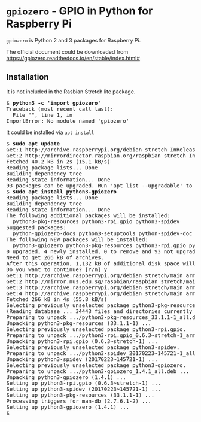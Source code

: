 # `gpiozero` - GPIO in Python for Raspberry Pi

`gpiozero` is Python 2 and 3 packages for Raspberry Pi.  

The official document could be downloaded from https://gpiozero.readthedocs.io/en/stable/index.html#

## Installation

It is not included in the Rasbian Stretch lite package.

<pre>
$ <b>python3 -c 'import gpiozero'</b>
Traceback (most recent call last):
  File "<stdin>", line 1, in <module>
ImportError: No module named 'gpiozero'
</pre>

It could be installed via `apt install`

<pre>
$ <b>sudo apt update</b>
Get:1 http://archive.raspberrypi.org/debian stretch InRelease [25.3 kB]
Get:2 http://mirrordirector.raspbian.org/raspbian stretch InRelease [15.0 kB]
Fetched 40.2 kB in 2s (15.1 kB/s)
Reading package lists... Done
Building dependency tree       
Reading state information... Done
93 packages can be upgraded. Run 'apt list --upgradable' to see them.
$ <b>sudo apt install python3-gpiozero</b>
Reading package lists... Done
Building dependency tree       
Reading state information... Done
The following additional packages will be installed:
  python3-pkg-resources python3-rpi.gpio python3-spidev
Suggested packages:
  python-gpiozero-docs python3-setuptools python-spidev-doc
The following NEW packages will be installed:
  python3-gpiozero python3-pkg-resources python3-rpi.gpio python3-spidev
0 upgraded, 4 newly installed, 0 to remove and 93 not upgraded.
Need to get 266 kB of archives.
After this operation, 1,132 kB of additional disk space will be used.
Do you want to continue? [Y/n] y
Get:1 http://archive.raspberrypi.org/debian stretch/main armhf python3-rpi.gpio armhf 0.6.3~stretch-1 [23.0 kB]
Get:2 http://mirror.nus.edu.sg/raspbian/raspbian stretch/main armhf python3-pkg-resources all 33.1.1-1 [137 kB]
Get:3 http://archive.raspberrypi.org/debian stretch/main armhf python3-spidev all 20170223~145721-1 [26.3 kB]
Get:4 http://archive.raspberrypi.org/debian stretch/main armhf python3-gpiozero all 1.4.1 [79.8 kB]
Fetched 266 kB in 4s (55.8 kB/s)            
Selecting previously unselected package python3-pkg-resources.
(Reading database ... 34443 files and directories currently installed.)
Preparing to unpack .../python3-pkg-resources_33.1.1-1_all.deb ...
Unpacking python3-pkg-resources (33.1.1-1) ...
Selecting previously unselected package python3-rpi.gpio.
Preparing to unpack .../python3-rpi.gpio_0.6.3~stretch-1_armhf.deb ...
Unpacking python3-rpi.gpio (0.6.3~stretch-1) ...
Selecting previously unselected package python3-spidev.
Preparing to unpack .../python3-spidev_20170223~145721-1_all.deb ...
Unpacking python3-spidev (20170223~145721-1) ...
Selecting previously unselected package python3-gpiozero.
Preparing to unpack .../python3-gpiozero_1.4.1_all.deb ...
Unpacking python3-gpiozero (1.4.1) ...
Setting up python3-rpi.gpio (0.6.3~stretch-1) ...
Setting up python3-spidev (20170223~145721-1) ...
Setting up python3-pkg-resources (33.1.1-1) ...
Processing triggers for man-db (2.7.6.1-2) ...
Setting up python3-gpiozero (1.4.1) ...
$ <b></b> 
<pre>
